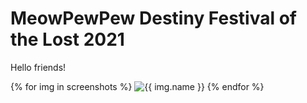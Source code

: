 # MeowPewPew Destiny Festival of the Lost 2021

Hello friends!

<link rel="stylesheet" href="/static/style.css" />

{% for img in screenshots %}
<img
  src="{{ img.url }}"
  alt="{{ img.name }}"
  width="{{ img.width }}"
  height="{{ img.height }}"
  loading="lazy"
/>
{% endfor %}
